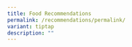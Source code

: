 ```yaml
---
title: Food Recommendations
permalink: /recommendations/permalink/
variant: tiptap
description: ""
---
```

<p></p>